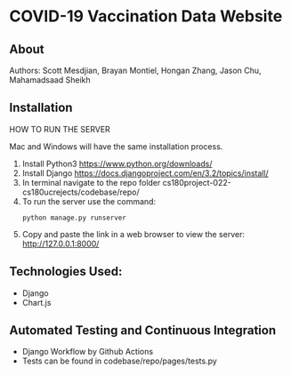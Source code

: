 # COVID-19 Vaccination Data Website

## About
Authors: Scott Mesdjian, Brayan Montiel, Hongan Zhang, Jason Chu, Mahamadsaad Sheikh

## Installation
HOW TO RUN THE SERVER

Mac and Windows will have the same installation process.

1. Install Python3 https://www.python.org/downloads/
2. Install Django https://docs.djangoproject.com/en/3.2/topics/install/
3. In terminal navigate to the repo folder cs180project-022-cs180ucrejects/codebase/repo/
4. To run the server use the command:
   ```
   python manage.py runserver
   ```
5. Copy and paste the link in a web browser to view the server: http://127.0.0.1:8000/

## Technologies Used:

* Django
* Chart.js

## Automated Testing and Continuous Integration

* Django Workflow by Github Actions
* Tests can be found in codebase/repo/pages/tests.py
